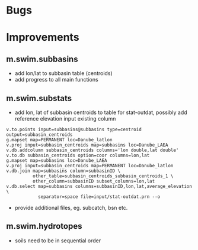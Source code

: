 Bugs
====



Improvements
============
## m.swim.subbasins
- add lon/lat to subbasin table (centroids)
- add progress to all main functions

## m.swim.substats
- add lon, lat of subbasin centroids to table for stat-outdat, possibly add
  reference elevation input existing column
```
v.to.points input=subbasins@subbasins type=centroid output=subbasin_centroids
g.mapset map=PERMANENT loc=Danube_latlon
v.proj input=subbasin_centroids map=subbasins loc=Danube_LAEA
v.db.addcolumn subbasin_centroids columns='lon double,lat double'
v.to.db subbasin_centroids option=coor columns=lon,lat
g.mapset map=subbasins loc=Danube_LAEA
v.proj input=subbasin_centroids map=PERMANENT loc=Danube_latlon
v.db.join map=subbasins column=subbasinID \
          other_table=subbasin_centroids_subbasin_centroids_1 \
          other_column=subbasinID subset_columns=lon,lat
v.db.select map=subbasins columns=subbasinID,lon,lat,average_elevation \
            separator=space file=input/stat-outdat.prn --o
```
- provide additional files, eg. subcatch, bsn etc.

## m.swim.hydrotopes
- soils need to be in sequential order
